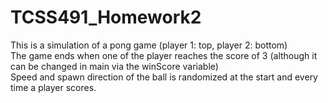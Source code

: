 # TCSS491_Homework2
This is a simulation of a pong game (player 1: top, player 2: bottom)<br />
The game ends when one of the player reaches the score of 3 (although it can be changed in main via the winScore variable)<br />
Speed and spawn direction of the ball is randomized at the start and every time a player scores.
